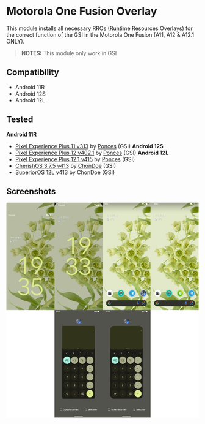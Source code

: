 # Motorola One Fusion Overlay

This module installs all necessary RROs (Runtime Resources Overlays) for the correct function of the GSI in the Motorola One Fusion (A11, A12 & A12.1 ONLY).
> **NOTES:** This module only work in GSI

## Compatibility
- Android 11R
- Android 12S
- Android 12L

## Tested
**Android 11R**
- [Pixel Experience Plus 11 v313](https://github.com/ponces/treble_build_pe/releases/tag/v313-plus) by [Ponces](https://github.com/ponces) (GSI)
**Android 12S**
- [Pixel Experience Plus 12 v402.1](https://github.com/ponces/treble_build_pe/releases/tag/v402.1) by [Ponces](https://github.com/ponces) (GSI)
**Android 12L**
- [Pixel Experience Plus 12.1 v415](https://github.com/ponces/treble_build_pe/releases/tag/v415-plus) by [Ponces](https://github.com/ponces) (GSI)
- [CherishOS 3.7.5 v413](https://t.me/elranchodecornelio/166) by [ChonDoe](https://t.me/ChonDoe) (GSI)
- [SuperiorOS 12L v413](https://t.me/elranchodecornelio/165) by [ChonDoe](https://t.me/ChonDoe) (GSI)

## Screenshots
![](/gitimages/image1.png)